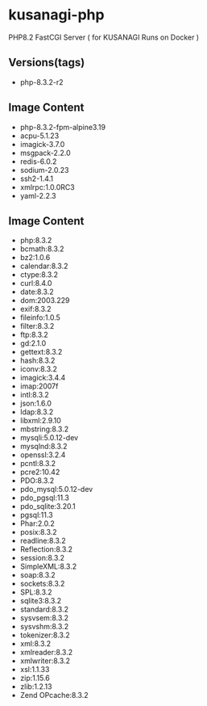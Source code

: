 # kusanagi-php
PHP8.2 FastCGI Server ( for KUSANAGI Runs on Docker )

## Versions(tags)
- php-8.3.2-r2

## Image Content
- php-8.3.2-fpm-alpine3.19
- acpu-5.1.23
- imagick-3.7.0
- msgpack-2.2.0
- redis-6.0.2
- sodium-2.0.23
- ssh2-1.4.1
- xmlrpc:1.0.0RC3
- yaml-2.2.3

## Image Content
- php:8.3.2
- bcmath:8.3.2
- bz2:1.0.6
- calendar:8.3.2
- ctype:8.3.2
- curl:8.4.0
- date:8.3.2
- dom:2003.229
- exif:8.3.2
- fileinfo:1.0.5
- filter:8.3.2
- ftp:8.3.2
- gd:2.1.0
- gettext:8.3.2
- hash:8.3.2
- iconv:8.3.2
- imagick:3.4.4
- imap:2007f
- intl:8.3.2
- json:1.6.0
- ldap:8.3.2
- libxml:2.9.10
- mbstring:8.3.2
- mysqli:5.0.12-dev
- mysqlnd:8.3.2
- openssl:3.2.4
- pcntl:8.3.2
- pcre2:10.42
- PDO:8.3.2
- pdo_mysql:5.0.12-dev
- pdo_pgsql:11.3
- pdo_sqlite:3.20.1
- pgsql:11.3
- Phar:2.0.2
- posix:8.3.2
- readline:8.3.2
- Reflection:8.3.2
- session:8.3.2
- SimpleXML:8.3.2
- soap:8.3.2
- sockets:8.3.2
- SPL:8.3.2
- sqlite3:8.3.2
- standard:8.3.2
- sysvsem:8.3.2
- sysvshm:8.3.2
- tokenizer:8.3.2
- xml:8.3.2
- xmlreader:8.3.2
- xmlwriter:8.3.2
- xsl:1.1.33
- zip:1.15.6
- zlib:1.2.13
- Zend OPcache:8.3.2

